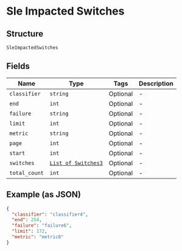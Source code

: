 
# Sle Impacted Switches

## Structure

`SleImpactedSwitches`

## Fields

| Name | Type | Tags | Description |
|  --- | --- | --- | --- |
| `classifier` | `string` | Optional | - |
| `end` | `int` | Optional | - |
| `failure` | `string` | Optional | - |
| `limit` | `int` | Optional | - |
| `metric` | `string` | Optional | - |
| `page` | `int` | Optional | - |
| `start` | `int` | Optional | - |
| `switches` | [`List of Switches3`](../../doc/models/switches-3.md) | Optional | - |
| `total_count` | `int` | Optional | - |

## Example (as JSON)

```json
{
  "classifier": "classifier4",
  "end": 254,
  "failure": "failure6",
  "limit": 172,
  "metric": "metric8"
}
```

